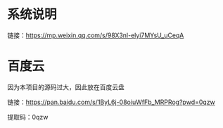 # 系统说明

链接：https://mp.weixin.qq.com/s/98X3nl-elyi7MYsU_uCeqA

# 百度云

因为本项目的源码过大，因此放在百度云盘

链接：https://pan.baidu.com/s/1ByL6j-08oiuWfFb_MRPRog?pwd=0qzw 

提取码：0qzw 

